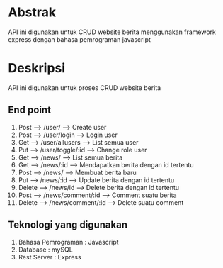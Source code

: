 # Abstrak
API ini digunakan untuk CRUD website berita menggunakan framework express dengan bahasa pemrograman javascript

# Deskripsi
API ini digunakan untuk proses CRUD website berita


## End point

1. Post --> /user/	--> Create user
2. Post --> /user/login --> Login user
3. Get --> /user/allusers  --> List semua user
4. Put --> /user/toggle/:id --> Change role user
5. Get --> /news/ --> List semua berita
6. Get --> /news/:id --> Mendapatkan berita dengan id tertentu
7. Post --> /news/ --> Membuat berita baru 
8. Put --> /news/:id --> Update berita dengan id tertentu
9. Delete --> /news/id --> Delete berita dengan id tertentu
10. Post --> /news/comment/:id --> Comment suatu berita 
11. Delete --> /news/comment/:id --> Delete suatu comment

## Teknologi yang digunakan
1. Bahasa Pemrograman : Javascript
2. Database : mySQL
3. Rest Server : Express